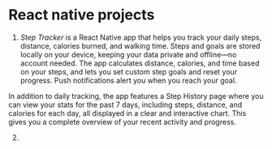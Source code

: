 # React native projects

1) _Step Tracker_ is a React Native app that helps you track your daily steps, distance, calories burned, and walking time. Steps and goals are stored locally on your device, keeping your data private and offline—no account needed. The app calculates distance, calories, and time based on your steps, and lets you set custom step goals and reset your progress. Push notifications alert you when you reach your goal.

  In addition to daily tracking, the app features a Step History page where you can view your stats for the past 7 days, including steps,   distance, and calories for each day, all displayed in a clear and interactive chart. This gives you a complete overview of your recent    activity and progress.

2)
